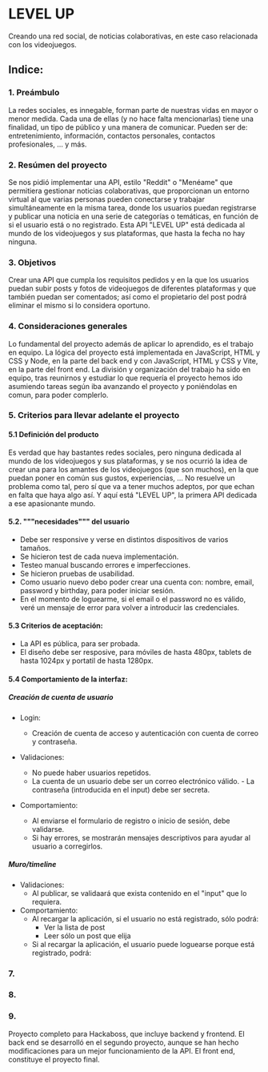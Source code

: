 # LEVEL UP

Creando una red social, de noticias colaborativas, en este caso relacionada con los videojuegos.

## Indice:

### 1. Preámbulo

La redes sociales, es innegable, forman parte de nuestras vidas en mayor o menor medida.
Cada una de ellas (y no hace falta mencionarlas) tiene una finalidad, un tipo de público y una manera de comunicar.
Pueden ser de: entretenimiento, información, contactos personales, contactos profesionales, ... y más.

### 2. Resúmen del proyecto

Se nos pidió implementar una API, estilo "Reddit" o "Menéame" que permitiera gestionar noticias colaborativas, que proporcionan un entorno virtual al que varias personas pueden conectarse y trabajar simultáneamente en la misma tarea, donde los usuarios puedan registrarse y publicar una noticia en una serie de categorías o temáticas, en función de si el usuario está o no registrado.
Esta API "LEVEL UP" está dedicada al mundo de los videojuegos y sus plataformas, que hasta la fecha no hay ninguna.

### 3. Objetivos

Crear una API que cumpla los requisitos pedidos y en la que los usuarios puedan subir posts y fotos de videojuegos de diferentes plataformas y que también puedan ser comentados; así como el propietario del post podrá eliminar el mismo si lo considera oportuno.

### 4. Consideraciones generales

Lo fundamental del proyecto además de aplicar lo aprendido, es el trabajo en equipo.
La lógica del proyecto está implementada en JavaScript, HTML y CSS y Node, en la parte del back end y con
JavaScript, HTML y CSS y Vite, en la parte del front end.
La división y organización del trabajo ha sido en equipo, tras reunirnos y estudiar lo que requería el proyecto hemos ido asumiendo tareas según iba avanzando el proyecto y poniéndolas en comun, para poder complerlo.

### 5. Criterios para llevar adelante el proyecto

#### 5.1 Definición del producto

Es verdad que hay bastantes redes sociales, pero ninguna dedicada al mundo de los videojuegos y sus plataformas, y se nos ocurrió la idea de crear una para los amantes de los videojuegos (que son muchos), en la que puedan poner en común sus gustos, experiencias, ...
No resuelve un problema como tal, pero sí que va a tener muchos adeptos, por que echan en falta que haya algo así.
Y aquí está "LEVEL UP", la primera API dedicada a ese apasionante mundo.

#### 5.2. """necesidades""" del usuario

-   Debe ser responsive y verse en distintos dispositivos de varios tamaños.
-   Se hicieron test de cada nueva implementación.
-   Testeo manual buscando errores e imperfecciones.
-   Se hicieron pruebas de usabilidad.
-   Como usuario nuevo debo poder crear una cuenta con: nombre, email, password y birthday, para poder iniciar sesión.
-   En el momento de loguearme, si el email o el password no es válido, veré un mensaje de error para volver a introducir las credenciales.

#### 5.3 Criterios de aceptación:

-   La API es pública, para ser probada.
-   El diseño debe ser resposive, para móviles de hasta 480px, tablets de hasta 1024px y portatil de hasta 1280px.

#### 5.4 Comportamiento de la interfaz:

##### Creación de cuenta de usuario

-   Login:

    -   Creación de cuenta de acceso y autenticación con cuenta de correo y contraseña.

-   Validaciones:
    -   No puede haber usuarios repetidos.
    -   La cuenta de un usuario debe ser un correo electrónico válido. - La contraseña (introducida en el input) debe ser secreta.
-   Comportamiento:
    -   Al enviarse el formulario de registro o inicio de sesión, debe validarse.
    *   Si hay errores, se mostrarán mensajes descriptivos para ayudar al usuario a corregirlos.

##### Muro/timeline

-   Validaciones:
    -   Al publicar, se validaará que exista contenido en el "input" que lo requiera.
-   Comportamiento:
    -   Al recargar la aplicación, si el usuario no está registrado, sólo podrá:
        -   Ver la lista de post
        -   Leer sólo un post que elija
    -   Si al recargar la aplicación, el usuario puede loguearse porque está registrado, podrá:

### 7.

### 8.

### 9.

Proyecto completo para Hackaboss, que incluye backend y frontend.
El back end se desarrolló en el segundo proyecto, aunque se han hecho modificaciones para un mejor funcionamiento de la API.
El front end, constituye el proyecto final.
